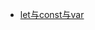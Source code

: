 
* [let与const与var](https://github.com/HerryLo/Knowledge/blob/master/Dot/let%E4%B8%8Econst%E4%B8%8Evar.md)

